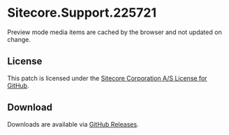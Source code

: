 # Sitecore.Support.225721
Preview mode media items are cached by the browser and not updated on change.

## License  
This patch is licensed under the [Sitecore Corporation A/S License for GitHub](https://github.com/sitecoresupport/Sitecore.Support.225721/blob/master/LICENSE).  

## Download  
Downloads are available via [GitHub Releases](https://github.com/sitecoresupport/Sitecore.Support.225721/releases).  
